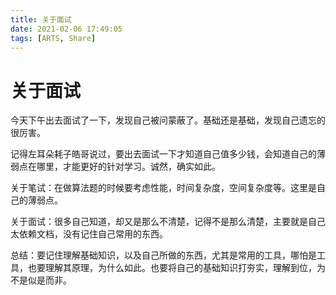 ```yaml
---
title: 关于面试
date: 2021-02-06 17:49:05
tags: [ARTS, Share]
---
```


# 关于面试

  今天下午出去面试了一下，发现自己被问蒙蔽了。基础还是基础，发现自己遗忘的很厉害。

记得左耳朵耗子皓哥说过，要出去面试一下才知道自己值多少钱，会知道自己的薄弱点在哪里，才能更好的针对学习。诚然，确实如此。

关于笔试：在做算法题的时候要考虑性能，时间复杂度，空间复杂度等。这里是自己的薄弱点。

关于面试：很多自己知道，却又是那么不清楚，记得不是那么清楚，主要就是自己太依赖文档，没有记住自己常用的东西。

总结：要记住理解基础知识，以及自己所做的东西，尤其是常用的工具，哪怕是工具，也要理解其原理，为什么如此。也要将自己的基础知识打夯实，理解到位，为不是似是而非。